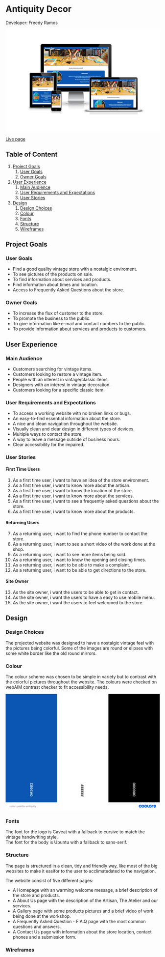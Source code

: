 # Antiquity Decor

Developer: Freedy Ramos

![Presentation image](docs/response-antiquity.webp)

[Live page](https://freedy-fr.github.io/CI-P1-Antiquity-Decor/)

## Table of Content

1. [Project Goals](#project-goals)
    1. [User Goals](#user-goals)
    2. [Owner Goals](#owner-goals)
2. [User Experience](#user-experience)
    1. [Main Audience](#main-audience)
    2. [User Requirements and Expectations](#user-requirements-and-expectations)
    3. [User Stories](#user-stories)
3. [Design](#design)
    1. [Design Choices](#design-choices)
    2. [Colour](#colours)
    3. [Fonts](#fonts)
    4. [Structure](#structure)
    5. [Wireframes](#wireframes)





## Project Goals

### User Goals

- Find a good quality vintage store with a nostalgic enviroment.
- To see pictures of the products on sale.
- To find information about services and products.
- Find information about times and location.
- Access to Frequently Asked Questions about the store.

### Owner Goals

- To increase the flux of customer to the store.
- To promote the business to the public.
- To give information like e-mail and contact numbers to the public.
- To provide information about services and products to customers.

## User Experience

### Main Audience

- Customers searching for vintage items.
- Customers looking to restore a vintage item.
- People with an interest in vintage/classic items.
- Designers with an interest in vintage decoration.
- Customers looking for a specific classic item.

### User Requirements and Expectations

- To access a working website with no broken links or bugs.
- An easy-to-find essential information about the store.
- A nice and clean navigation throughout the website.
- Visually clean and clear design in different types of devices.
- Multiple ways to contact the store.
- A way to leave a message outside of business hours.
- Clear accessibility for the impaired.

### User Stories

#### First Time Users

1. As a first time user, i want to have an idea of the store environment.
2. As a first time user, i want to know more about the artisan.
3. As a first time user, i want to know the location of the store.
4. As a first time user, i want to know more about the services.
5. As a first time user, i want to see a frequently asked questions about the store.
6. As a first time user, i want to know more about the products.

#### Returning Users

7. As a returning user, i want to find the phone number to contact the store.
8. As a returning user, i want to see a short video of the work done at the shop.
9. As a returning user, i want to see more items being sold.
10. As a returning user, i want to know the opening and closing times.
11. As a returning user, i want to be able to make a complaint.
12. As a returning user, i want to be able to get directions to the store.

#### Site Owner

13. As the site owner, i want the users to be able to get in contact.
14. As the site owner, i want the users to have a easy to use mobile menu.
15. As the site owner, i want the users to feel welcomed to the store.


## Design

### Design Choices

The projected website was designed to have a nostalgic vintage feel with the pictures being colorful.
Some of the images are round or elipses with some white border like the old round mirrors.

### Colour

The colour scheme was chosen to be simple in variety but to contrast with the colorful pictures throughout the website. The colours were checked on webAIM contrast checker to fit accessibility needs.

![Colour scheme](docs//features/color-palette-antiquity.webp)

### Fonts

The font for the logo is Caveat with a fallback to cursive to match the vintage handwriting style.
<br>
The font for the body is Ubuntu with a fallback to sans-serif.

### Structure

The page is structured in a clean, tidy and friendly way, like most of the big websites to make it easifor to the user to acclimatedated to the navigation.

The website consist of five different pages:

- A Homepage with an warming welcome message, a brief description of the store and products.
- A About Us page with the description of the Artisan, The Atelier and our services.
- A Gallery page with some products pictures and a brief video of work being done at the workshop.
- A Frequently Asked Question - F.A.Q page with the most common questions and answers.
- A Contact Us page with information about the store location, contact phones and a submission form.

### Wireframes







